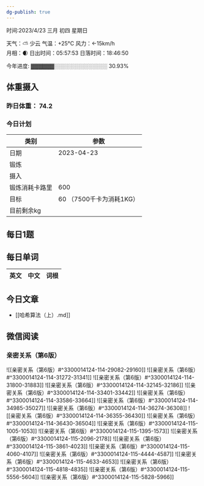```yaml
---
dg-publish: true
---
```



时间:2023/4/23 三月 初四 星期日

天气：⛅️  少云 气温：+25°C 风力：←15km/h  
月相：🌒 日出时间：05:57:53 日落时间：18:46:50

今年进度: ▓▓▓▓▓▓░░░░░░░░░░░░░░ 30.93%

## 体重摄入

### 昨日体重： 74.2
### 今日计划
| 类别           | 参数                    |
| -------------- | ----------------------- |
| 日期           | 2023-04-23               |
| 锻炼           |               |
| 摄入           |  |
| 锻炼消耗卡路里 | 600|
| 目标           | 60      （7500千卡为消耗1KG）                |
| 目前剩余kg               |                          |


## 每日1题


## 每日单词

| 英文       | 中文       |词根|
| ---------- | ---------- | ---|


## 今日文章

- [[哈希算法（上）.md]]

## 微信阅读

<!-- start of weread -->

### 亲密关系（第6版）
![[亲密关系（第6版）#^3300014124-114-29082-29160]]
![[亲密关系（第6版）#^3300014124-114-31272-31341]]
![[亲密关系（第6版）#^3300014124-114-31800-31883]]
![[亲密关系（第6版）#^3300014124-114-32145-32186]]
![[亲密关系（第6版）#^3300014124-114-33401-33442]]
![[亲密关系（第6版）#^3300014124-114-33586-33664]]
![[亲密关系（第6版）#^3300014124-114-34985-35027]]
![[亲密关系（第6版）#^3300014124-114-36274-36308]]
![[亲密关系（第6版）#^3300014124-114-36355-36430]]
![[亲密关系（第6版）#^3300014124-114-36430-36504]]
![[亲密关系（第6版）#^3300014124-115-1005-1053]]
![[亲密关系（第6版）#^3300014124-115-1395-1573]]
![[亲密关系（第6版）#^3300014124-115-2096-2178]]
![[亲密关系（第6版）#^3300014124-115-3861-4023]]
![[亲密关系（第6版）#^3300014124-115-4060-4107]]
![[亲密关系（第6版）#^3300014124-115-4444-4587]]
![[亲密关系（第6版）#^3300014124-115-4633-4653]]
![[亲密关系（第6版）#^3300014124-115-4818-4835]]
![[亲密关系（第6版）#^3300014124-115-5556-5604]]
![[亲密关系（第6版）#^3300014124-115-5828-5966]]

<!-- end of weread -->
